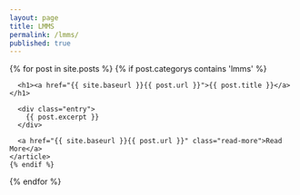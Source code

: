 ```yaml
---
layout: page
title: LMMS
permalink: /lmms/
published: true
---
```


<div class="posts">
  {% for post in site.posts %}
    {% if post.categorys contains 'lmms' %}
    <article class="post">
 
      <h1><a href="{{ site.baseurl }}{{ post.url }}">{{ post.title }}</a></h1>
 
      <div class="entry">
        {{ post.excerpt }}
      </div>
 
      <a href="{{ site.baseurl }}{{ post.url }}" class="read-more">Read More</a>
    </article>
    {% endif %}
  {% endfor %}
</div>